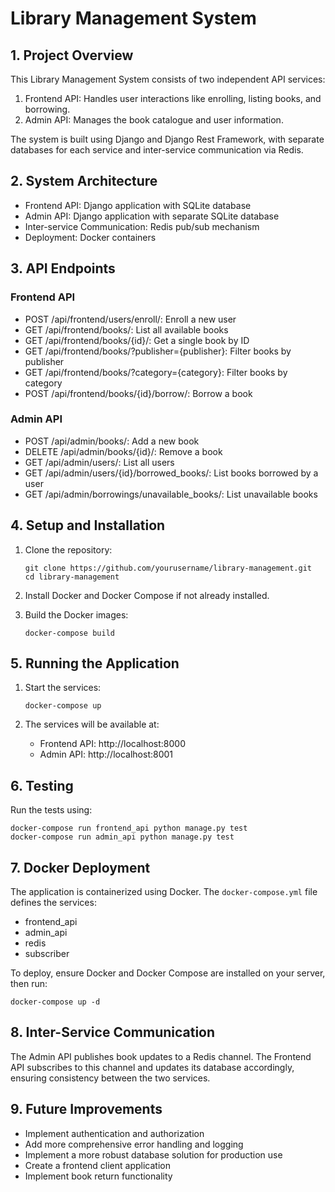 # Library Management System

## 1. Project Overview

This Library Management System consists of two independent API services:

1. Frontend API: Handles user interactions like enrolling, listing books, and borrowing.
2. Admin API: Manages the book catalogue and user information.

The system is built using Django and Django Rest Framework, with separate databases for each service and inter-service communication via Redis.

## 2. System Architecture

- Frontend API: Django application with SQLite database
- Admin API: Django application with separate SQLite database
- Inter-service Communication: Redis pub/sub mechanism
- Deployment: Docker containers

## 3. API Endpoints

### Frontend API

- POST /api/frontend/users/enroll/: Enroll a new user
- GET /api/frontend/books/: List all available books
- GET /api/frontend/books/{id}/: Get a single book by ID
- GET /api/frontend/books/?publisher={publisher}: Filter books by publisher
- GET /api/frontend/books/?category={category}: Filter books by category
- POST /api/frontend/books/{id}/borrow/: Borrow a book

### Admin API

- POST /api/admin/books/: Add a new book
- DELETE /api/admin/books/{id}/: Remove a book
- GET /api/admin/users/: List all users
- GET /api/admin/users/{id}/borrowed_books/: List books borrowed by a user
- GET /api/admin/borrowings/unavailable_books/: List unavailable books

## 4. Setup and Installation

1. Clone the repository:
   ```
   git clone https://github.com/yourusername/library-management.git
   cd library-management
   ```

2. Install Docker and Docker Compose if not already installed.

3. Build the Docker images:
   ```
   docker-compose build
   ```

## 5. Running the Application

1. Start the services:
   ```
   docker-compose up
   ```

2. The services will be available at:
   - Frontend API: http://localhost:8000
   - Admin API: http://localhost:8001

## 6. Testing

Run the tests using:

```
docker-compose run frontend_api python manage.py test
docker-compose run admin_api python manage.py test
```

## 7. Docker Deployment

The application is containerized using Docker. The `docker-compose.yml` file defines the services:

- frontend_api
- admin_api
- redis
- subscriber

To deploy, ensure Docker and Docker Compose are installed on your server, then run:

```
docker-compose up -d
```

## 8. Inter-Service Communication

The Admin API publishes book updates to a Redis channel. The Frontend API subscribes to this channel and updates its database accordingly, ensuring consistency between the two services.

## 9. Future Improvements

- Implement authentication and authorization
- Add more comprehensive error handling and logging
- Implement a more robust database solution for production use
- Create a frontend client application
- Implement book return functionality

